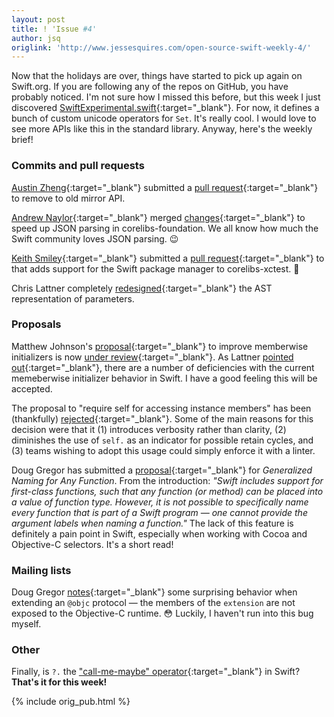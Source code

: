 ```yaml
---
layout: post
title: ! 'Issue #4'
author: jsq
origlink: 'http://www.jessesquires.com/open-source-swift-weekly-4/'
---
```


Now that the holidays are over, things have started to pick up again on Swift.org. If you are following any of the repos on GitHub, you have probably noticed. I'm not sure how I missed this before, but this week I just discovered [SwiftExperimental.swift](https://github.com/apple/swift/blob/master/stdlib/internal/SwiftExperimental/SwiftExperimental.swift){:target="_blank"}. For now, it defines a bunch of custom unicode operators for `Set`. It's really cool. I would love to see more APIs like this in the standard library. Anyway, here's the weekly brief!

<!--excerpt-->

### Commits and pull requests

[Austin Zheng](https://github.com/austinzheng){:target="_blank"} submitted a [pull request](https://github.com/apple/swift/pull/838){:target="_blank"} to remove to old mirror API.

[Andrew Naylor](https://github.com/argon){:target="_blank"} merged [changes](https://github.com/apple/swift-corelibs-foundation/pull/181){:target="_blank"} to speed up JSON parsing in corelibs-foundation. We all know how much the Swift community loves JSON parsing. 😉

[Keith Smiley](https://github.com/keith){:target="_blank"} submitted a [pull request](https://github.com/apple/swift-corelibs-xctest/pull/25){:target="_blank"} to that adds support for the Swift package manager to corelibs-xctest. 👏

Chris Lattner completely [redesigned](https://github.com/apple/swift/commit/7daaa22d936393f37176ba03975a0eec7277e1fb){:target="_blank"} the AST representation of parameters.

### Proposals

Matthew Johnson's [proposal](https://github.com/apple/swift-evolution/blob/master/proposals/0018-flexible-memberwise-initialization.md){:target="_blank"} to improve memberwise initializers is now [under review](https://lists.swift.org/pipermail/swift-evolution-announce/2016-January/000010.html){:target="_blank"}. As Lattner [pointed out](https://lists.swift.org/pipermail/swift-evolution/Week-of-Mon-20151130/000518.html){:target="_blank"}, there are a number of deficiencies with the current memeberwise initializer behavior in Swift. I have a good feeling this will be accepted.

The proposal to "require self for accessing instance members" has been (thankfully) [rejected](https://lists.swift.org/pipermail/swift-evolution-announce/2016-January/000009.html){:target="_blank"}. Some of the main reasons for this decision were that it (1) introduces verbosity rather than clarity, (2) diminishes the use of `self.` as an indicator for possible retain cycles, and (3) teams wishing to adopt this usage could simply enforce it with a linter.

Doug Gregor has submitted a [proposal](https://github.com/DougGregor/swift-evolution/blob/generalized-naming/proposals/0000-generalized-naming.md){:target="_blank"} for *Generalized Naming for Any Function*. From the introduction: *"Swift includes support for first-class functions, such that any function (or method) can be placed into a value of function type. However, it is not possible to specifically name every function that is part of a Swift program &mdash; one cannot provide the argument labels when naming a function."* The lack of this feature is definitely a pain point in Swift, especially when working with Cocoa and Objective-C selectors. It's a short read!

### Mailing lists

Doug Gregor [notes](https://lists.swift.org/pipermail/swift-evolution/Week-of-Mon-20160104/005312.html){:target="_blank"} some surprising behavior when extending an `@objc` protocol &mdash; the members of the `extension` are not exposed to the Objective-C runtime. 😳 Luckily, I haven't run into this bug myself.

### Other

Finally, is `?.` the ["call-me-maybe" operator](https://twitter.com/uint_min/status/683532142677114880){:target="_blank"} in Swift? **That's it for this week!**

{% include orig_pub.html %}
